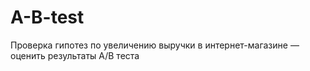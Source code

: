 # A-B-test
Проверка гипотез по увеличению выручки в интернет-магазине — оценить результаты A/B теста
